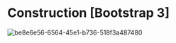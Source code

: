# Construction [Bootstrap 3]

![be8e6e56-6564-45e1-b736-518f3a487480](https://user-images.githubusercontent.com/30419635/28569604-c9aecbd6-713a-11e7-9b55-72833b5d2cd3.png)
